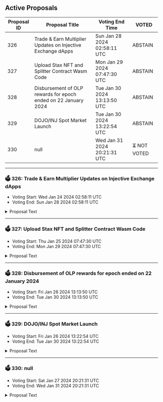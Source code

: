 ## Active Proposals

| Proposal ID | Proposal Title | Voting End Time | VOTED |
|-------------|----------------|-----------------|-------|
| 326 | Trade & Earn Multiplier Updates on Injective Exchange dApps | Sun Jan 28 2024 02:58:11 UTC | ABSTAIN |
| 327 | Upload Stax NFT and Splitter Contract Wasm Code | Mon Jan 29 2024 07:47:30 UTC | ABSTAIN |
| 328 | Disbursement of OLP rewards for epoch ended on 22 January 2024 | Tue Jan 30 2024 13:13:50 UTC | ABSTAIN |
| 329 | DOJO/INJ Spot Market Launch | Tue Jan 30 2024 13:22:54 UTC | ABSTAIN |
| 330 | null | Wed Jan 31 2024 20:21:31 UTC | ⏳ NOT VOTED |

---

### 🗳 326: Trade & Earn Multiplier Updates on Injective Exchange dApps
- Voting Start: Wed Jan 24 2024 02:58:11 UTC
- Voting End: Sun Jan 28 2024 02:58:11 UTC

<details>
<summary>Proposal Text</summary>
 
To support trading activity in new markets across exchange dApps built on Injective, we propose boosting the T&E multipliers for the JUP/USDT PERP and ZRO/USDT PERP markets to 50x, while resetting the multipliers for other markets. This will keep the T&E multiplier boosts meaningful rather than diluting the impact of the boosts between several markets.

By voting YES on this proposal, you agree to update T&E multipliers based on the description above.

By voting NO on the proposal, you do not support updating the T&E multipliers based on the description above.

By voting NO WITH VETO, you find this proposal to be (1) spam, i.e., irrelevant to the Injective ecosystem, (2) disproportionately infringes on minority interests, or (3) violates or encourages violation of the rules of engagement as currently set out by Injective governance. If the number of ‘NoWithVeto’ votes is greater than a third of total votes, the proposal is rejected and the 500 INJ deposit is burned.

By voting ABSTAIN, you wish to contribute to quorum while formally declining to vote either for or against the proposal.

Disclosure: I am a member of the Injective Labs team.
</details>

---

### 🗳 327: Upload Stax NFT and Splitter Contract Wasm Code
- Voting Start: Thu Jan 25 2024 07:47:30 UTC
- Voting End: Mon Jan 29 2024 07:47:30 UTC

<details>
<summary>Proposal Text</summary>
 
Background:n Stax has developed a sophisticated NFT contract ecosystem, featuring a framework that incorporates a unique revenue-sharing mechanism. This system is designed to distribute funds fairly among community members. The funds come from profits with the addition of casino mini-games like coinflip, pending a separate proposal for mainnet deployment.n n Summary:n This proposal suggests integrating the Stax NFT Contract and Splitter Contract into the Injective Protocol. These contracts are designed for automated, trustless, and transparent revenue distribution within the Stax community. Both contracts have undergone thorough testing on the testnet, demonstrating their reliability. The Talis team has verified that all features of the NFT contract work as expected.n n Contract Specifications:n n Stax NFT Contractn - Purpose: Manages NFT issuance and integrates a revenue-sharing mechanism to support a sustainable ecosystem.n - Key Features: Advanced NFT management, revenue distribution mechanism.n - Current Status: Tested on testnet and ready for deployment with Talis.n n Splitter Contractn - Purpose: Allocates revenues from coinflip games and other blockchain activities to specific wallets, ensuring fair and transparent distribution.n - Key Features: Efficient fund distribution, supports multiple recipients.n - Current Status: Tested on testnet.n n Technical Details:n - Release Version: stax-nft-v1.0.0n - Code Repository: [GitHub Repository](https://github.com/staxNFT/stax-nft)n - Compiler Used: cosmwasm/optimizer:0.15.0n - Checksum: [Provided in checksums.txt]n For detailed information, please visit the Stax website and review the codebase on GitHub.n n TL;DRn - Stax introduces a novel approach to the NFT sector by combining 3D generative art and revenue sharing mechanism with casino-style mini-games. n n -This proposal aims to integrate the Stax NFT Contract and Splitter Contract with the Injective Protocol to provide a transparent and trustless infrastructure, enabling community members to utilize INJ in innovative ways.n n -By voting YES on this proposal, you agree to uploading Stax's NFT and Splitter Wasm Contracts code as described in this proposal.n n -By voting NO on the proposal, you do not support uploading Stax's NFT and Splitter Wasm Contracts code as described in this proposal.n n n -By voting NO WITH VETO, you find this proposal to be spam/irrelevant/malicious to governance, and contribute to burning 100 INJ deposit if NoWithVeto votes are greater than ⅓ of the total voting power.n n -By voting ABSTAIN, you wish to contribute to quorum while formally declining to vote either for or against the proposal.n n Links:n n - [Stax on Injective Protocol](https://inj.stax.live/#/)n - [GitHub Repository](https://github.com/staxNFT/stax-nft)n - [Stax Twitter](https://twitter.com/stax_nft)n - [Stax Discord](https://discord.gg/jexPxngaWa)n 
</details>

---

### 🗳 328: Disbursement of OLP rewards for epoch ended on 22 January 2024
- Voting Start: Fri Jan 26 2024 13:13:50 UTC
- Voting End: Tue Jan 30 2024 13:13:50 UTC

<details>
<summary>Proposal Text</summary>
 
If passed, this proposal confirms the final Open Liquidity Program market maker performance of epoch 28 as well as the distribution of 42597.543 INJ tokens, of which 22597.728 INJ are the OLP vested amount from epoch 25, and 19999.815 INJ are 50% of the OLP rewards allocated to epoch 28. The remaining OLP rewards of epoch 28 will be disbursed along with the rewards disbursement of epoch 31. The recipient must still be an active participant of the program in order to receive future disbursements. For a further breakdown of rewards refer to the IPFS link: https://cloudflare-ipfs.com/ipfs/QmY4Pgrj9CfJudXFb8dQKtwyd5qLahc4n7whNdsphzVm9Q
</details>

---

### 🗳 329: DOJO/INJ Spot Market Launch
- Voting Start: Fri Jan 26 2024 13:22:54 UTC
- Voting End: Tue Jan 30 2024 13:22:54 UTC

<details>
<summary>Proposal Text</summary>
 
This proposal will launch the DOJO/INJ Spot Market with maker and taker fees -0.002% and 0.02% respectively
</details>

---

### 🗳 330: null
- Voting Start: Sat Jan 27 2024 20:21:31 UTC
- Voting End: Wed Jan 31 2024 20:21:31 UTC

<details>
<summary>Proposal Text</summary>
 
null
</details>

